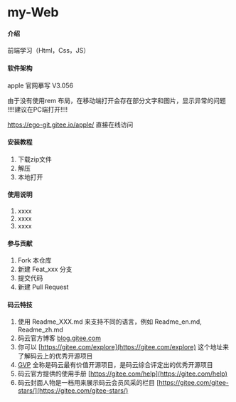 # my-Web

#### 介绍
前端学习（Html，Css，JS）

#### 软件架构
apple 官网摹写 V3.056


由于没有使用rem 布局，在移动端打开会存在部分文字和图片，显示异常的问题                  !!!!建议在PC端打开!!!!

https://ego-git.gitee.io/apple/  直接在线访问


#### 安装教程

1. 下载zip文件
2. 解压
3. 本地打开

#### 使用说明

1. xxxx
2. xxxx
3. xxxx

#### 参与贡献

1. Fork 本仓库
2. 新建 Feat_xxx 分支
3. 提交代码
4. 新建 Pull Request


#### 码云特技

1. 使用 Readme\_XXX.md 来支持不同的语言，例如 Readme\_en.md, Readme\_zh.md
2. 码云官方博客 [blog.gitee.com](https://blog.gitee.com)
3. 你可以 [https://gitee.com/explore](https://gitee.com/explore) 这个地址来了解码云上的优秀开源项目
4. [GVP](https://gitee.com/gvp) 全称是码云最有价值开源项目，是码云综合评定出的优秀开源项目
5. 码云官方提供的使用手册 [https://gitee.com/help](https://gitee.com/help)
6. 码云封面人物是一档用来展示码云会员风采的栏目 [https://gitee.com/gitee-stars/](https://gitee.com/gitee-stars/)